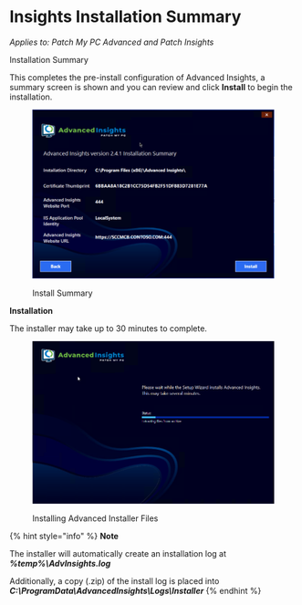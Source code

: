 # Insights Installation Summary

_Applies to: Patch My PC Advanced and Patch Insights_

Installation Summary

This completes the pre-install configuration of Advanced Insights, a summary screen is shown and you can review and click **Install** to begin the installation.

<figure><img src="../../_images/gitbook/vmconnect_LDvkhQTKhv.png" alt=""><figcaption><p>Install Summary</p></figcaption></figure>

**Installation**

The installer may take up to 30 minutes to complete.

<figure><img src="../../_images/gitbook/10%20Installing%20%281%29.png" alt=""><figcaption><p>Installing Advanced Installer Files</p></figcaption></figure>

{% hint style="info" %}
**Note**

The installer will automatically create an installation log at _**%temp%\AdvInsights.log**_

Additionally, a copy (.zip) of the install log is placed into _**C:\ProgramData\AdvancedInsights\Logs\Installer**_
{% endhint %}
